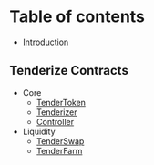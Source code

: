 # Table of contents

* [Introduction](README.md)

## Tenderize Contracts

* Core
  * [TenderToken](../tenderize-contracts/token/TenderToken.md)
  * [Tenderizer](../tenderize-contracts/tenderizer/Tenderizer.md)
  * [Controller](../tenderize-contracts/Controller.md)
* Liquidity
  * [TenderSwap](../tenderize-contracts/liquidity/TenderSwap.md)
  * [TenderFarm](../tenderize-contracts/liquidity/TenderFarm.md)
